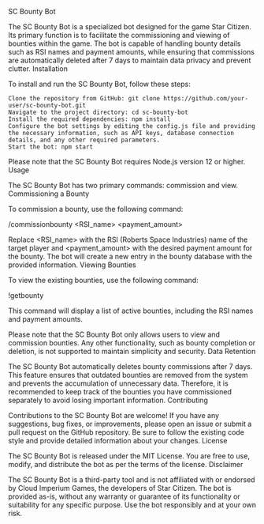 SC Bounty Bot

The SC Bounty Bot is a specialized bot designed for the game Star Citizen. Its primary function is to facilitate the commissioning and viewing of bounties within the game. The bot is capable of handling bounty details such as RSI names and payment amounts, while ensuring that commissions are automatically deleted after 7 days to maintain data privacy and prevent clutter.
Installation

To install and run the SC Bounty Bot, follow these steps:

    Clone the repository from GitHub: git clone https://github.com/your-user/sc-bounty-bot.git
    Navigate to the project directory: cd sc-bounty-bot
    Install the required dependencies: npm install
    Configure the bot settings by editing the config.js file and providing the necessary information, such as API keys, database connection details, and any other required parameters.
    Start the bot: npm start

Please note that the SC Bounty Bot requires Node.js version 12 or higher.
Usage

The SC Bounty Bot has two primary commands: commission and view.
Commissioning a Bounty

To commission a bounty, use the following command:

/commissionbounty <RSI_name> <payment_amount>

Replace <RSI_name> with the RSI (Roberts Space Industries) name of the target player and <payment_amount> with the desired payment amount for the bounty. The bot will create a new entry in the bounty database with the provided information.
Viewing Bounties

To view the existing bounties, use the following command:

!getbounty

This command will display a list of active bounties, including the RSI names and payment amounts.

Please note that the SC Bounty Bot only allows users to view and commission bounties. Any other functionality, such as bounty completion or deletion, is not supported to maintain simplicity and security.
Data Retention

The SC Bounty Bot automatically deletes bounty commissions after 7 days. This feature ensures that outdated bounties are removed from the system and prevents the accumulation of unnecessary data. Therefore, it is recommended to keep track of the bounties you have commissioned separately to avoid losing important information.
Contributing

Contributions to the SC Bounty Bot are welcome! If you have any suggestions, bug fixes, or improvements, please open an issue or submit a pull request on the GitHub repository. Be sure to follow the existing code style and provide detailed information about your changes.
License

The SC Bounty Bot is released under the MIT License. You are free to use, modify, and distribute the bot as per the terms of the license.
Disclaimer

The SC Bounty Bot is a third-party tool and is not affiliated with or endorsed by Cloud Imperium Games, the developers of Star Citizen. The bot is provided as-is, without any warranty or guarantee of its functionality or suitability for any specific purpose. Use the bot responsibly and at your own risk.
